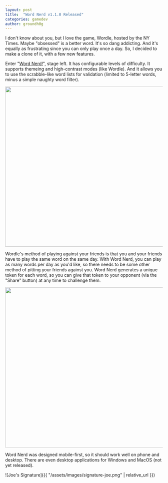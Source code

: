 ```yaml
---
layout: post
title:  "Word Nerd v1.1.0 Released"
categories: gamedev
author: groundh0g
---
```


I don't know about you, but I love the game, Wordle, hosted by the NY Times. Maybe "obsessed" is a better word. It's so dang addicting. And it's equally as frustrating since you can only play once a day. So, I decided to make a clone of it, with a few new features.

Enter "[Word Nerd!](https://games.joehall.net/wordnerd)", stage left. It has configurable levels of difficulty. It supports themeing and high-contrast modes (like Wordle). And it allows you to use the scrabble-like word lists for validation (limited to 5-letter words, minus a simple naughty word filter).

<img src='{{ "/assets/images/blog/word-nerd-themes.png" | relative_url }}' style="width:512px;" />

Wordle's method of playing against your friends is that you and your friends have to play the same word on the same day. With Word Nerd, you can play as many words per day as you'd like, so there needs to be some other method of pitting your friends against you. Word Nerd generates a unique token for each word, so you can give that token to your opponent (via the "Share" button) at any time to challenge them.

<img src='{{ "/assets/images/blog/word-nerd-shared-games.png" | relative_url }}' style="width:512px;" />

Word Nerd was designed mobile-first, so it should work well on phone and desktop. There are even desktop applications for Windows and MacOS (not yet released).

![Joe's Signature]({{ "/assets/images/signature-joe.png" | relative_url }})
